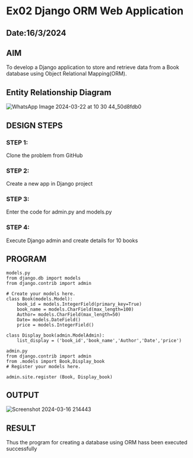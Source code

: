 # Ex02 Django ORM Web Application
## Date:16/3/2024

## AIM
To develop a Django application to store and retrieve data from a Book database using Object Relational Mapping(ORM).

## Entity Relationship Diagram
![WhatsApp Image 2024-03-22 at 10 30 44_50d8fdb0](https://github.com/Veslinanish/ORM/assets/151148539/fe61eaf3-c2ca-4cd9-99f8-cb0cc8c4370f)


## DESIGN STEPS

### STEP 1:
Clone the problem from GitHub

### STEP 2:
Create a new app in Django project

### STEP 3:
Enter the code for admin.py and models.py

### STEP 4:
Execute Django admin and create details for 10 books

## PROGRAM
```
models.py
from django.db import models
from django.contrib import admin

# Create your models here.
class Book(models.Model):
    book_id = models.IntegerField(primary_key=True)
    book_name = models.CharField(max_length=100)
    Author= models.CharField(max_length=50)
    Date= models.DateField()
    price = models.IntegerField()

class Display_book(admin.ModelAdmin):
    list_display = ('book_id','book_name','Author','Date','price')

admin.py
from django.contrib import admin
from .models import Book,Display_book
# Register your models here.

admin.site.register (Book, Display_book)
```

## OUTPUT
![Screenshot 2024-03-16 214443](https://github.com/Veslinanish/ORM/assets/163664011/43fc8a0e-3603-4a68-9353-06d420b62250)

## RESULT
Thus the program for creating a database using ORM hass been executed successfully
